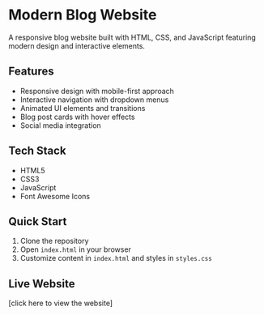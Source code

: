 # Modern Blog Website

A responsive blog website built with HTML, CSS, and JavaScript featuring modern design and interactive elements.

## Features
- Responsive design with mobile-first approach
- Interactive navigation with dropdown menus
- Animated UI elements and transitions
- Blog post cards with hover effects
- Social media integration

## Tech Stack
- HTML5
- CSS3
- JavaScript
- Font Awesome Icons

## Quick Start
1. Clone the repository
2. Open `index.html` in your browser
3. Customize content in `index.html` and styles in `styles.css`
## Live Website
[click here to view the website]
